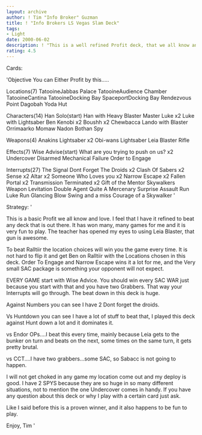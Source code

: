 ```yaml
---
layout: archive
author: ! Tim "Info Broker" Guzman
title: ! "Info Brokers LS Vegas Slam Deck"
tags:
- Light
date: 2000-06-02
description: ! "This is a well refined Profit deck, that we all know and love.  It helped me get 4th place at the slam."
rating: 4.5
---
```

Cards: 

'Objective
You can Either Profit by this.....

Locations(7)
TatooineJabbas Palace
TatooineAudience Chamber
TatooineCantina
TatooineDocking Bay
SpaceportDocking Bay
Rendezvous Point
Dagobah Yoda Hut

Characters(14)
Han Solo(start)
Han with Heavy Blaster
Master Luke x2
Luke with Lightsaber
Ben Kenobi x2
Boushh x2
Chewbacca
Lando with Blaster
Orrimaarko
Momaw Nadon
Bothan Spy

Weapons(4)
Anakins Lightsaber x2
Obi-wans Lightsaber
Leia Blaster Rifle

Effects(7)
Wise Advise(start)
What are you trying to push on us? x2
Undercover
Disarmed
Mechanical Failure
Order to Engage

Interrupts(27)
The Signal
Dont Forget The Droids x2
Clash Of Sabers x2
Sense x2
Altar x2
Someone Who Loves you x2
Narrow Escape x2
Fallen Portal x2
Transmission Terminated x2
Gift of the Mentor
Skywalkers
Weapon Levitation
Double Agent
Quite A Mercenary
Surprise Assault
Run Luke Run
Glancing Blow
Swing and a miss
Courage of a Skywalker
'

Strategy: '

This is a basic Profit we all know and love.  I feel that I have it refined to beat any deck that is out there.  It has won many, many games for me and it is very fun to play.  The teacher has opened my eyes to using Leia Blaster, that gun is awesome.

To beat Ralltiir the location choices will win you the game every time.  It is not hard to flip it and get Ben on Ralltiir with the Locations chosen in this deck.  Order To Engage and Narrow Escape wins it a lot for me, and the Very small SAC package is something your opponent will not expect.

EVERY GAME start with Wise Advice.  You should win every SAC WAR just because you start with that and you have two Grabbers.  That way your Interrupts will go through.  The beat down in this deck is huge.

Against Numbers you can see I have 2 Dont forget the droids.

Vs Huntdown you can see I have a lot of stuff to beat that, I played this deck against Hunt down a lot and it dominates it.

vs Endor OPs....I beat this every time, mainly because Leia gets to the bunker on turn and beats on the next, some times on the same turn, it gets pretty brutal.

vs CCT....I have two grabbers...some SAC, so Sabacc is not going to happen.

I will not get choked in any game my location come out and my deploy is good.  I have 2 SPYS because they are so huge in so many different situations, not to mention the one Undercover comes in handy.  If you have any question about this deck or why I play with a certain card just ask.

Like I said before this is a proven winner, and it also happens to be fun to play.

Enjoy,
Tim '